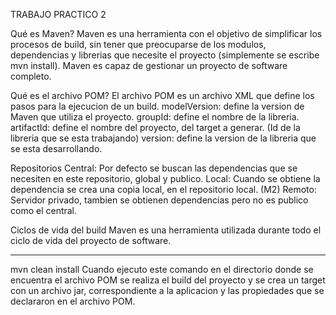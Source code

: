 TRABAJO PRACTICO 2

Qué es Maven?
    Maven es una herramienta con el objetivo de simplificar los procesos de build, sin tener que preocuparse de los modulos, dependencias y librerias que necesite el proyecto (simplemente se escribe mvn install). Maven es capaz de gestionar un proyecto de software completo.

Qué es el archivo POM?
    El archivo POM es un archivo XML que define los pasos para la ejecucion de un build.
        modelVersion: define la version de Maven que utiliza el proyecto.
        groupId: define el nombre de la libreria.
        artifactId: define el nombre del proyecto, del target a generar. (Id de la libreria que se esta trabajando)
        version: define la version de la libreria que se esta desarrollando.

Repositorios
    Central: Por defecto se buscan las dependencias que se necesiten en este repositorio, global y publico.
    Local: Cuando se obtiene la dependencia se crea una copia local, en el repositorio local. (M2)
    Remoto: Servidor privado, tambien se obtienen dependencias pero no es publico como el central.

Ciclos de vida del build
    Maven es una herramienta utilizada durante todo el ciclo de vida del proyecto de software.

------------------------------------------------------------------------------------------------------------------------

mvn clean install
    Cuando ejecuto este comando en el directorio donde se encuentra el archivo POM se realiza el build del proyecto y se crea un target con un archivo jar, correspondiente a la aplicacion y las propiedades que se declararon en el archivo POM.

